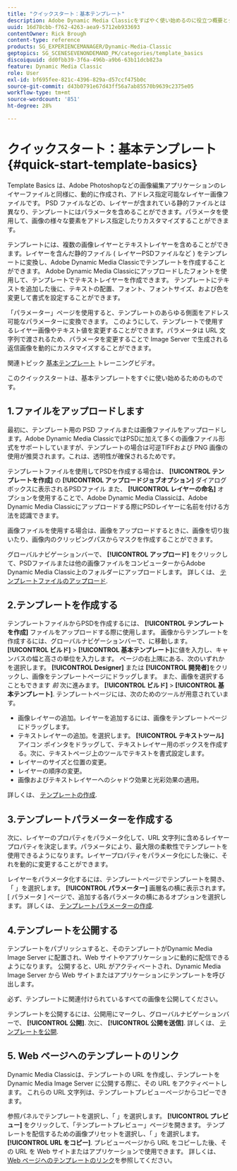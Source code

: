 ```yaml
---
title: "クイックスタート：基本テンプレート"
description: Adobe Dynamic Media Classicをすばやく使い始めるのに役立つ概要とクイックスタートの基本事項です。
uuid: 16d78cbb-f762-4263-aea9-5712eb933693
contentOwner: Rick Brough
content-type: reference
products: SG_EXPERIENCEMANAGER/Dynamic-Media-Classic
geptopics: SG_SCENESEVENONDEMAND_PK/categories/template_basics
discoiquuid: dd0fbb39-3f6a-496b-a9b6-63b11dcb823a
feature: Dynamic Media Classic
role: User
exl-id: bf695fee-821c-4396-829a-d57ccf475b0c
source-git-commit: d43b0791e67d43ff56a7ab85570b9639c2375e05
workflow-type: tm+mt
source-wordcount: '851'
ht-degree: 28%

---
```


# クイックスタート：基本テンプレート{#quick-start-template-basics}

Template Basics は、Adobe Photoshopなどの画像編集アプリケーションのレイヤーファイルと同様に、動的に作成され、アドレス指定可能なレイヤー画像ファイルです。 PSD ファイルなどの、レイヤーが含まれている静的ファイルとは異なり、テンプレートにはパラメータを含めることができます。パラメータを使用して、画像の様々な要素をアドレス指定したりカスタマイズすることができます。

テンプレートには、複数の画像レイヤーとテキストレイヤーを含めることができます。レイヤーを含んだ静的ファイル ( レイヤーPSDファイルなど ) をテンプレートに変換し、Adobe Dynamic Media Classicでテンプレートを作成することができます。 Adobe Dynamic Media Classicにアップロードしたフォントを使用して、テンプレートでテキストレイヤーを作成できます。 テンプレートにテキストを追加した後に、テキストの配置、フォント、フォントサイズ、および色を変更して書式を設定することができます。

「パラメーター」ページを使用すると、テンプレートのあらゆる側面をアドレス可能なパラメーターに変換できます。 このようにして、テンプレートで使用するレイヤー画像やテキスト値を変更することができます。パラメータは URL 文字列で渡されるため、パラメータを変更することで Image Server で生成される返信画像を動的にカスタマイズすることができます。

関連トピック [基本テンプレート](https://s7d5.scene7.com/s7viewers/html5/VideoViewer.html?videoserverurl=https://s7d5.scene7.com/is/content/&amp;emailurl=https://s7d5.scene7.com/s7/emailFriend&amp;serverUrl=https://s7d5.scene7.com/is/image/&amp;config=Scene7SharedAssets/Universal_HTML5_Video&amp;contenturl=https://s7d5.scene7.com/skins/&amp;asset=S7tutorials/553_Template%20Basics_converted%20renamed_Dynamic%20Banners-AVS) トレーニングビデオ。

このクイックスタートは、基本テンプレートをすぐに使い始めるためのものです。

## 1.ファイルをアップロードします

最初に、テンプレート用の PSD ファイルまたは画像ファイルをアップロードします。Adobe Dynamic Media ClassicではPSDに加えて多くの画像ファイル形式をサポートしていますが、テンプレートの場合は可逆TIFFおよび PNG 画像の使用が推奨されます。これは、透明性が確保されるためです。

テンプレートファイルを使用してPSDを作成する場合は、 **[!UICONTROL テンプレートを作成]** の **[!UICONTROL アップロードジョブオプション]** ダイアログボックスに表示されるPSDファイル また、 **[!UICONTROL レイヤーの命名]** オプションを使用することで、Adobe Dynamic Media Classicは、Adobe Dynamic Media Classicにアップロードする際にPSDレイヤーに名前を付ける方法を認識できます。

画像ファイルを使用する場合は、画像をアップロードするときに、画像を切り抜いたり、画像内のクリッピングパスからマスクを作成することができます。

グローバルナビゲーションバーで、 **[!UICONTROL アップロード]** をクリックして、PSDファイルまたは他の画像ファイルをコンピューターからAdobe Dynamic Media Classic上のフォルダーにアップロードします。 詳しくは、 [テンプレートファイルのアップロード](uploading-template-files.md#uploading_template_files).

## 2.テンプレートを作成する

テンプレートファイルからPSDを作成するには、 **[!UICONTROL テンプレートを作成]** ファイルをアップロードする際に使用します。 画像からテンプレートを作成するには、グローバルナビゲーションバーで、に移動します。 **[!UICONTROL ビルド]** > **[!UICONTROL 基本テンプレート]**&#x200B;に値を入力し、キャンバスの幅と高さの単位を入力します。 ページの右上隅にある、次のいずれかを選択します。 **[!UICONTROL Designer]** または **[!UICONTROL 開発者]**&#x200B;をクリックし、画像をテンプレートページにドラッグします。 また、画像を選択することもできます *前* 次に進みます。 **[!UICONTROL ビルド]** > **[!UICONTROL 基本テンプレート]**. テンプレートページには、次のためのツールが用意されています。

* 画像レイヤーの追加。レイヤーを追加するには、画像をテンプレートページにドラッグします。
* テキストレイヤーの追加。を選択します。 **[!UICONTROL テキストツール]** アイコン ポインタをドラッグして、テキストレイヤー用のボックスを作成する。次に、テキストページ上のツールでテキストを書式設定します。
* レイヤーのサイズと位置の変更。
* レイヤーの順序の変更。
* 画像およびテキストレイヤーへのシャドウ効果と光彩効果の適用。

詳しくは、 [テンプレートの作成](creating-template.md#creating_a_template).

## 3.テンプレートパラメーターを作成する

次に、レイヤーのプロパティをパラメータ化して、URL 文字列に含めるレイヤープロパティを決定します。パラメータにより、最大限の柔軟性でテンプレートを使用できるようになります。レイヤープロパティをパラメータ化にした後に、それを動的に変更することができます。

レイヤーをパラメータ化するには、テンプレートページでテンプレートを開き、「 」を選択します。 **[!UICONTROL パラメーター]** 画層名の横に表示されます。 [ パラメータ ] ページで、追加する各パラメータの横にあるオプションを選択します。 詳しくは、 [テンプレートパラメーターの作成](creating-template-parameters.md#creating_template_parameters).

## 4.テンプレートを公開する

テンプレートをパブリッシュすると、そのテンプレートがDynamic Media Image Server に配置され、Web サイトやアプリケーションに動的に配信できるようになります。 公開すると、URL がアクティベートされ、Dynamic Media Image Server から Web サイトまたはアプリケーションにテンプレートを呼び出します。

必ず、テンプレートに関連付けられているすべての画像を公開してください。

テンプレートを公開するには、公開用にマークし、グローバルナビゲーションバーで、 **[!UICONTROL 公開]**. 次に、 **[!UICONTROL 公開を送信]**. 詳しくは、 [テンプレートを公開](publishing-templates.md#publishing_templates).

## 5. Web ページへのテンプレートのリンク

Dynamic Media Classicは、テンプレートの URL を作成し、テンプレートをDynamic Media Image Server に公開する際に、その URL をアクティベートします。 これらの URL 文字列は、テンプレートプレビューページからコピーできます。

参照パネルでテンプレートを選択し、「 」を選択します。 **[!UICONTROL プレビュー]** をクリックして、「テンプレートプレビュー」ページを開きます。 テンプレートを配信するための画像プリセットを選択し、「 」を選択します。 **[!UICONTROL URL をコピー]**. プレビューページから URL をコピーした後、その URL を Web サイトまたはアプリケーションで使用できます。 詳しくは、[Web ページへのテンプレートのリンク](linking-template-web-page.md#linking_a_template_to_a_web_page)を参照してください。
